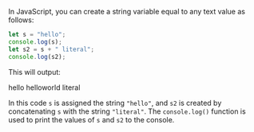 In JavaScript, you can create a string variable equal to any text value as follows:

```javascript
let s = "hello";
console.log(s);
let s2 = s + " literal";
console.log(s2);
```

This will output:

hello
helloworld literal

In this code `s` is assigned the string `"hello"`, and `s2` is created by concatenating `s` with the string `"literal"`. The `console.log()` function is used to print the values of `s` and `s2` to the console.
